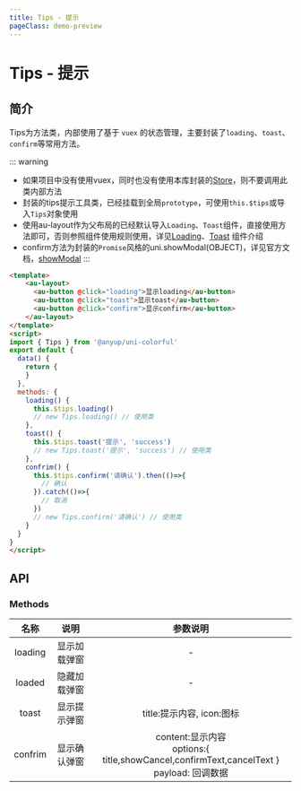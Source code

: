 ```yaml
---
title: Tips - 提示
pageClass: demo-preview
---
```


<DemoPreview url="pages/js/tips"/>

# Tips - 提示
## 简介

Tips为方法类，内部使用了基于 `vuex` 的状态管理，主要封装了`loading`、`toast`、`confirm`等常用方法。

::: warning
- 如果项目中没有使用vuex，同时也没有使用本库封装的[Store](./store)，则不要调用此类内部方法
- 封装的tips提示工具类，已经挂载到全局`prototype`，可使用`this.$tips`或导入`Tips`对象使用
- 使用au-layout作为父布局的已经默认导入`Loading`、`Toast`组件，直接使用方法即可，否则参照组件使用规则使用，详见[Loading](../components/loading)、[Toast](../components/toast) 组件介绍
- confirm方法为封装的`Promise`风格的uni.showModal(OBJECT)，详见官方文档，[showModal](https://uniapp.dcloud.io/api/ui/prompt?id=showmodal)
:::

```html
<template>
	<au-layout>
 	  <au-button @click="loading">显示loading</au-button>
 	  <au-button @click="toast">显示toast</au-button>
 	  <au-button @click="confirm">显示confirm</au-button>
	</au-layout>
</template>
<script>
import { Tips } from '@anyup/uni-colorful'
export default {
  data() {
    return {
    }
  },
  methods: {
    loading() {
	  this.$tips.loading()
	  // new Tips.loading() // 使用类
    },
	toast() {
	  this.$tips.toast('提示', 'success')
	  // new Tips.toast('提示', 'success') // 使用类
    },
	confrim() {
	  this.$tips.confirm('请确认').then(()=>{
		// 确认
	  }).catch(()=>{
		// 取消
	  })
	  // new Tips.confirm('请确认') // 使用类
	}
  }
}
</script>
```

## API
### Methods
| 名称 | 说明 | 参数说明 |
| :--: | :--: | :--: |
| loading | 显示加载弹窗 | - |
| loaded | 隐藏加载弹窗 | - |
| toast | 显示提示弹窗 | title:提示内容, icon:图标 |
| confrim | 显示确认弹窗 | content:显示内容<br>options:{ title,showCancel,confirmText,cancelText }<br>payload: 回调数据|
